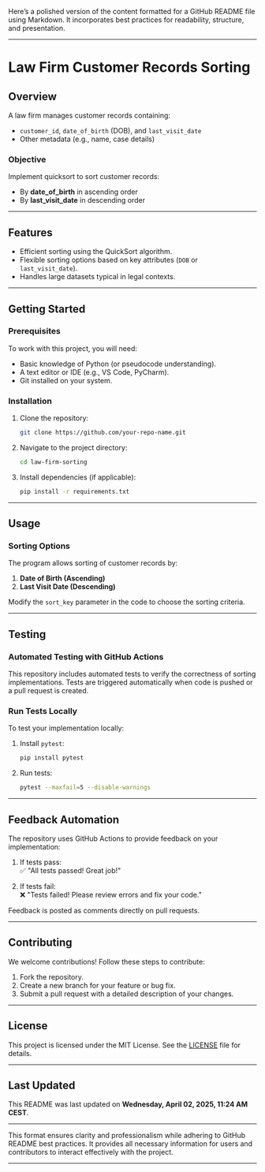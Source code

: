 Here’s a polished version of the content formatted for a GitHub README file using Markdown. It incorporates best practices for readability, structure, and presentation.

---

# **Law Firm Customer Records Sorting**

## **Overview**
A law firm manages customer records containing:
- `customer_id`, `date_of_birth` (DOB), and `last_visit_date`
- Other metadata (e.g., name, case details)

### **Objective**
Implement quicksort to sort customer records:
- By **date_of_birth** in ascending order
- By **last_visit_date** in descending order

---

## **Features**
- Efficient sorting using the QuickSort algorithm.
- Flexible sorting options based on key attributes (`DOB` or `last_visit_date`).
- Handles large datasets typical in legal contexts.

---

## **Getting Started**

### **Prerequisites**
To work with this project, you will need:
- Basic knowledge of Python (or pseudocode understanding).
- A text editor or IDE (e.g., VS Code, PyCharm).
- Git installed on your system.

### **Installation**
1. Clone the repository:
   ```bash
   git clone https://github.com/your-repo-name.git
   ```
2. Navigate to the project directory:
   ```bash
   cd law-firm-sorting
   ```
3. Install dependencies (if applicable):
   ```bash
   pip install -r requirements.txt
   ```

---

## **Usage**

### **Sorting Options**
The program allows sorting of customer records by:
1. **Date of Birth (Ascending)**  
2. **Last Visit Date (Descending)**  

Modify the `sort_key` parameter in the code to choose the sorting criteria.

---

## **Testing**

### Automated Testing with GitHub Actions
This repository includes automated tests to verify the correctness of sorting implementations. Tests are triggered automatically when code is pushed or a pull request is created.

### Run Tests Locally
To test your implementation locally:
1. Install `pytest`:
   ```bash
   pip install pytest
   ```
2. Run tests:
   ```bash
   pytest --maxfail=5 --disable-warnings
   ```

---

## **Feedback Automation**
The repository uses GitHub Actions to provide feedback on your implementation:
1. If tests pass:  
   ✅ "All tests passed! Great job!"
   
2. If tests fail:  
   ❌ "Tests failed! Please review errors and fix your code."

Feedback is posted as comments directly on pull requests.

---

## **Contributing**
We welcome contributions! Follow these steps to contribute:
1. Fork the repository.
2. Create a new branch for your feature or bug fix.
3. Submit a pull request with a detailed description of your changes.

---

## **License**
This project is licensed under the MIT License. See the [LICENSE](LICENSE) file for details.

---

## **Last Updated**
This README was last updated on **Wednesday, April 02, 2025, 11:24 AM CEST**.

---

This format ensures clarity and professionalism while adhering to GitHub README best practices. It provides all necessary information for users and contributors to interact effectively with the project.

---
